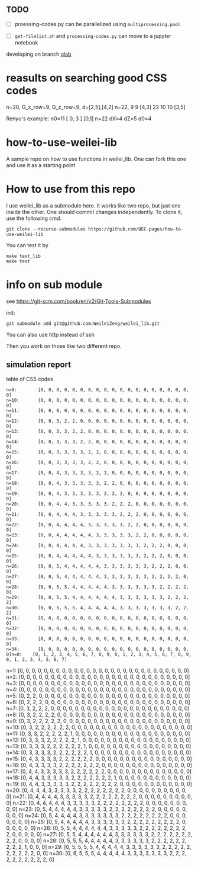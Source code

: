 ## TODO
- [ ] proessing-codes.py can be parallelized using `multiprocessing.pool`
- [ ] `get-filelist.sh` and `processing-codes.py` can move to a jupyter notebook


developing on branch [qlab](https://github.com/PhysAIzhijiang/CSS-code-zoo/tree/qlab)

# reasults on searching good CSS codes

n=20, G_x_row=9, G_z_row=9, d=[2,5],[4,2]
n=22,         9          9    [4,3]
  22          10         10   [3,5]


Renyu's example:
n0=11  [ 0, 3 ] [0,1]   n=22 dX=4 dZ=5 d0=4


# how-to-use-weilei-lib
A sample repo on how to use functions in weilei_lib. One can fork this one and use it as a starting point


# How to use from this repo

I use weilei_lib as a submodule here. It works like two repo, but just one inside the other. One should commit changes independently. To clone it, use the following cmd.
```
git clone --recurse-submodules https://github.com/QEC-pages/how-to-use-weilei-lib
```
You can test it by
```
make test_lib
make test
```




# info on sub module

see https://git-scm.com/book/en/v2/Git-Tools-Submodules

init:
```
git submodule add git@github.com:WeileiZeng/weilei_lib.git
```
You can also use http instead of ssh

Then you work on those like two different repo.


## simulation report

table of CSS codes

    n=9:        [0, 0, 0, 0, 0, 0, 0, 0, 0, 0, 0, 0, 0, 0, 0, 0, 0, 0, 0, 0]
    n=10:       [0, 0, 0, 0, 0, 0, 0, 0, 0, 0, 0, 0, 0, 0, 0, 0, 0, 0, 0, 0]
    n=11:       [0, 0, 0, 0, 0, 0, 0, 0, 0, 0, 0, 0, 0, 0, 0, 0, 0, 0, 0, 0]
    n=12:       [0, 0, 3, 2, 2, 0, 0, 0, 0, 0, 0, 0, 0, 0, 0, 0, 0, 0, 0, 0]
    n=13:       [0, 0, 3, 3, 2, 2, 0, 0, 0, 0, 0, 0, 0, 0, 0, 0, 0, 0, 0, 0]
    n=14:       [0, 0, 3, 3, 3, 2, 2, 0, 0, 0, 0, 0, 0, 0, 0, 0, 0, 0, 0, 0]
    n=15:       [0, 0, 3, 3, 3, 3, 2, 2, 0, 0, 0, 0, 0, 0, 0, 0, 0, 0, 0, 0]
    n=16:       [0, 0, 3, 3, 3, 3, 2, 2, 0, 0, 0, 0, 0, 0, 0, 0, 0, 0, 0, 0]
    n=17:       [0, 0, 4, 3, 3, 3, 3, 2, 2, 0, 0, 0, 0, 0, 0, 0, 0, 0, 0, 0]
    n=18:       [0, 0, 4, 3, 3, 3, 3, 3, 2, 2, 0, 0, 0, 0, 0, 0, 0, 0, 0, 0]
    n=19:       [0, 0, 4, 3, 3, 3, 3, 3, 2, 2, 2, 0, 0, 0, 0, 0, 0, 0, 0, 0]
    n=20:       [0, 0, 4, 4, 3, 3, 3, 3, 3, 2, 2, 2, 0, 0, 0, 0, 0, 0, 0, 0]
    n=21:       [0, 0, 4, 4, 4, 3, 3, 3, 3, 3, 2, 2, 2, 0, 0, 0, 0, 0, 0, 0]
    n=22:       [0, 0, 4, 4, 4, 4, 3, 3, 3, 3, 3, 2, 2, 0, 0, 0, 0, 0, 0, 0]
    n=23:       [0, 0, 4, 4, 4, 4, 4, 3, 3, 3, 3, 3, 2, 2, 0, 0, 0, 0, 0, 0]
    n=24:       [0, 0, 4, 4, 4, 4, 3, 3, 3, 3, 3, 3, 3, 2, 2, 2, 0, 0, 0, 0]
    n=25:       [0, 0, 4, 4, 4, 4, 4, 3, 3, 3, 3, 3, 3, 2, 2, 2, 0, 0, 0, 0]
    n=26:       [0, 0, 5, 4, 4, 4, 4, 4, 3, 3, 3, 3, 3, 3, 2, 2, 2, 0, 0, 0]
    n=27:       [0, 0, 5, 4, 4, 4, 4, 4, 3, 3, 3, 3, 3, 3, 2, 2, 2, 2, 0, 0]
    n=28:       [0, 0, 5, 5, 4, 4, 4, 4, 4, 3, 3, 3, 3, 3, 3, 2, 2, 2, 2, 0]
    n=29:       [0, 0, 5, 5, 4, 4, 4, 4, 4, 4, 3, 3, 3, 3, 3, 3, 2, 2, 2, 2]
    n=30:       [0, 0, 5, 5, 5, 4, 4, 4, 4, 4, 3, 3, 3, 3, 3, 3, 3, 2, 2, 2]
    n=31:       [0, 0, 0, 0, 0, 0, 0, 0, 0, 0, 0, 0, 0, 0, 0, 0, 0, 0, 0, 0]
    n=32:       [0, 0, 0, 0, 0, 0, 0, 0, 0, 0, 0, 0, 0, 0, 0, 0, 0, 0, 0, 0]
    n=33:       [0, 0, 0, 0, 0, 0, 0, 0, 0, 0, 0, 0, 0, 0, 0, 0, 0, 0, 0, 0]
    n=34:       [0, 0, 0, 0, 0, 0, 0, 0, 0, 0, 0, 0, 0, 0, 0, 0, 0, 0, 0, 0]n=0:	[0, 1, 2, 3, 4, 5, 6, 7, 8, 9, 0, 1, 2, 3, 4, 5, 6, 7, 8, 9, 0, 1, 2, 3, 4, 5, 6, 7]
n=1:	[0, 0, 0, 0, 0, 0, 0, 0, 0, 0, 0, 0, 0, 0, 0, 0, 0, 0, 0, 0, 0, 0, 0, 0, 0, 0, 0, 0]
n=2:	[0, 0, 0, 0, 0, 0, 0, 0, 0, 0, 0, 0, 0, 0, 0, 0, 0, 0, 0, 0, 0, 0, 0, 0, 0, 0, 0, 0]
n=3:	[0, 0, 0, 0, 0, 0, 0, 0, 0, 0, 0, 0, 0, 0, 0, 0, 0, 0, 0, 0, 0, 0, 0, 0, 0, 0, 0, 0]
n=4:	[0, 0, 0, 0, 0, 0, 0, 0, 0, 0, 0, 0, 0, 0, 0, 0, 0, 0, 0, 0, 0, 0, 0, 0, 0, 0, 0, 0]
n=5:	[0, 2, 2, 0, 0, 0, 0, 0, 0, 0, 0, 0, 0, 0, 0, 0, 0, 0, 0, 0, 0, 0, 0, 0, 0, 0, 0, 0]
n=6:	[0, 2, 2, 2, 0, 0, 0, 0, 0, 0, 0, 0, 0, 0, 0, 0, 0, 0, 0, 0, 0, 0, 0, 0, 0, 0, 0, 0]
n=7:	[0, 3, 2, 2, 2, 0, 0, 0, 0, 0, 0, 0, 0, 0, 0, 0, 0, 0, 0, 0, 0, 0, 0, 0, 0, 0, 0, 0]
n=8:	[0, 3, 2, 2, 2, 2, 0, 0, 0, 0, 0, 0, 0, 0, 0, 0, 0, 0, 0, 0, 0, 0, 0, 0, 0, 0, 0, 0]
n=9:	[0, 3, 2, 2, 2, 2, 2, 0, 0, 0, 0, 0, 0, 0, 0, 0, 0, 0, 0, 0, 0, 0, 0, 0, 0, 0, 0, 0]
n=10:	[0, 3, 2, 2, 2, 2, 2, 2, 0, 0, 0, 0, 0, 0, 0, 0, 0, 0, 0, 0, 0, 0, 0, 0, 0, 0, 0, 0]
n=11:	[0, 3, 3, 2, 2, 2, 2, 2, 1, 0, 0, 0, 0, 0, 0, 0, 0, 0, 0, 0, 0, 0, 0, 0, 0, 0, 0, 0]
n=12:	[0, 3, 3, 3, 2, 2, 2, 2, 2, 1, 0, 0, 0, 0, 0, 0, 0, 0, 0, 0, 0, 0, 0, 0, 0, 0, 0, 0]
n=13:	[0, 3, 3, 3, 2, 2, 2, 2, 2, 2, 1, 0, 0, 0, 0, 0, 0, 0, 0, 0, 0, 0, 0, 0, 0, 0, 0, 0]
n=14:	[0, 3, 3, 3, 3, 2, 2, 2, 2, 2, 2, 1, 0, 0, 0, 0, 0, 0, 0, 0, 0, 0, 0, 0, 0, 0, 0, 0]
n=15:	[0, 4, 3, 3, 3, 3, 2, 2, 2, 2, 2, 2, 0, 0, 0, 0, 0, 0, 0, 0, 0, 0, 0, 0, 0, 0, 0, 0]
n=16:	[0, 4, 3, 3, 3, 3, 2, 2, 2, 2, 2, 2, 2, 0, 0, 0, 0, 0, 0, 0, 0, 0, 0, 0, 0, 0, 0, 0]
n=17:	[0, 4, 4, 3, 3, 3, 3, 3, 2, 2, 2, 2, 2, 2, 0, 0, 0, 0, 0, 0, 0, 0, 0, 0, 0, 0, 0, 0]
n=18:	[0, 4, 4, 3, 3, 3, 3, 3, 2, 2, 2, 2, 2, 2, 2, 1, 0, 0, 0, 0, 0, 0, 0, 0, 0, 0, 0, 0]
n=19:	[0, 4, 4, 3, 3, 3, 3, 3, 2, 2, 2, 2, 2, 2, 2, 2, 0, 0, 0, 0, 0, 0, 0, 0, 0, 0, 0, 0]
n=20:	[0, 4, 4, 4, 3, 3, 3, 3, 3, 2, 2, 2, 2, 2, 2, 2, 2, 0, 0, 0, 0, 0, 0, 0, 0, 0, 0, 0]
n=21:	[0, 4, 4, 4, 4, 3, 3, 3, 3, 3, 2, 2, 2, 2, 2, 2, 2, 2, 0, 0, 0, 0, 0, 0, 0, 0, 0, 0]
n=22:	[0, 4, 4, 4, 4, 4, 3, 3, 3, 3, 3, 2, 2, 2, 2, 2, 2, 2, 2, 0, 0, 0, 0, 0, 0, 0, 0, 0]
n=23:	[0, 5, 4, 4, 4, 4, 4, 3, 3, 3, 3, 3, 2, 2, 2, 2, 2, 2, 2, 2, 0, 0, 0, 0, 0, 0, 0, 0]
n=24:	[0, 5, 4, 4, 4, 4, 3, 3, 3, 3, 3, 3, 3, 2, 2, 2, 2, 2, 2, 2, 2, 0, 0, 0, 0, 0, 0, 0]
n=25:	[0, 5, 4, 4, 4, 4, 4, 3, 3, 3, 3, 3, 3, 2, 2, 2, 2, 2, 2, 2, 2, 2, 0, 0, 0, 0, 0, 0]
n=26:	[0, 5, 5, 4, 4, 4, 4, 4, 4, 3, 3, 3, 3, 3, 2, 2, 2, 2, 2, 2, 2, 2, 2, 0, 0, 0, 0, 0]
n=27:	[0, 5, 5, 4, 4, 4, 4, 4, 4, 3, 3, 3, 3, 3, 3, 2, 2, 2, 2, 2, 2, 2, 2, 2, 0, 0, 0, 0]
n=28:	[0, 5, 5, 5, 4, 4, 4, 4, 4, 3, 3, 3, 3, 3, 3, 2, 2, 2, 2, 2, 2, 2, 2, 2, 1, 0, 0, 0]
n=29:	[0, 5, 5, 5, 5, 4, 4, 4, 4, 4, 3, 3, 3, 3, 3, 3, 2, 2, 2, 2, 2, 2, 2, 2, 2, 2, 0, 0]
n=30:	[0, 6, 5, 5, 5, 4, 4, 4, 4, 4, 3, 3, 3, 3, 3, 3, 3, 2, 2, 2, 2, 2, 2, 2, 2, 2, 2, 0]
